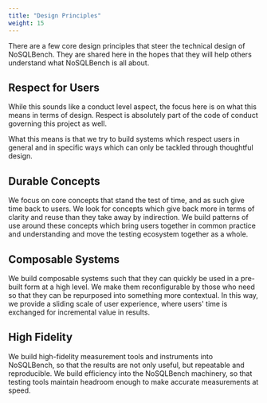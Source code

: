 ```yaml
---
title: "Design Principles"
weight: 15
---
```


There are a few core design principles that steer the technical design of NoSQLBench. They are 
shared here in the hopes that they will help others understand what NoSQLBench is all about.

## Respect for Users

While this sounds like a conduct level aspect, the focus here is on what this means in terms of 
design. Respect is absolutely part of the code of conduct governing this project as well.

What this means is that we try to build systems which respect users in general and in specific 
ways which can only be tackled through thoughtful design.

## Durable Concepts

We focus on core concepts that stand the test of time, and as such give time back to users. We 
look for concepts which give back more in terms of clarity and reuse than they take away by 
indirection. We build patterns of use around these concepts which bring users together in 
common practice and understanding and move the testing ecosystem together as a whole.

## Composable Systems

We build composable systems such that they can quickly be used in a pre-built form at a high 
level. We make them reconfigurable by those who need so that they can be repurposed into 
something more contextual. In this way, we provide a sliding scale of user experience, where 
users' time is exchanged for incremental value in results.

## High Fidelity

We build high-fidelity measurement tools and instruments into NoSQLBench, so that the results 
are not only useful, but repeatable and reproducible. We build efficiency into the NoSQLBench 
machinery, so that testing tools maintain headroom enough to make accurate measurements at speed.




